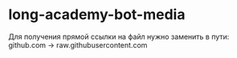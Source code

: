 # long-academy-bot-media

Для получения прямой ссылки на файл нужно заменить в пути:
github.com → raw.githubusercontent.com
